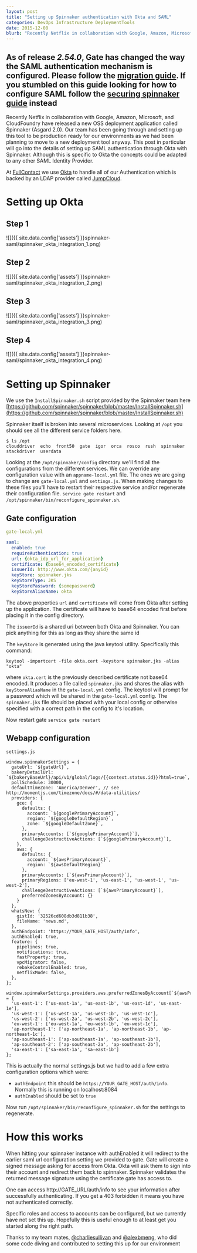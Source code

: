 ```yaml
---
layout: post
title: "Setting up Spinnaker authentication with Okta and SAML"
categories: DevOps Infrastructure DeploymentTools
date: 2015-12-08
blurb: "Recently Netflix in collaboration with Google, Amazon, Microsoft, and CloudFoundry have released a new OSS deployment application called Spinnaker (Asgard 2.0). Our team has been going through and setting up this tool to be production ready for our environments as we had been planning to move to a new deployment tool anyway. This post in particular will go into the details of setting up SAML authentication through Okta with Spinnaker."
---
```


[fullcontact]: https://www.fullcontact.com/
[okta]: https://www.okta.com/
[jumpcloud]: https://www.jumpcloud.com/
[csullivan]: https://twitter.com/charliesullivan
[ameng]: https://twitter.com/alexbmeng
[migration]: http://www.spinnaker.io/docs/gate-saml-config
[securing-spinnaker]: http://www.spinnaker.io/docs/securing-spinnaker#section-saml-2-0


As of release _2.54.0_, Gate has changed the way the SAML authentication mechanism is configured. Please follow the [migration guide][migration]. If you stumbled on this guide looking for how to configure SAML follow the [securing spinnaker guide][securing-spinnaker] instead
---

Recently Netflix in collaboration with Google, Amazon, Microsoft, and CloudFoundry have released a new OSS deployment application called Spinnaker (Asgard 2.0). Our team has been going through and setting up this tool to be production ready for our environments as we had been planning to move to a new deployment tool anyway. This post in particular will go into the details of setting up SAML authentication through Okta with Spinnaker. Although this is specific to Okta the concepts could be adapted to any other SAML Identity Provider.

At [FullContact][FullContact] we use [Okta][Okta] to handle all of our Authentication which is backed by an LDAP provider called [JumpCloud][JumpCloud].

Setting up Okta
==

Step 1
---
![]({{ site.data.config['assets'] }}spinnaker-saml/spinnaker_okta_integration_1.png)

Step 2
---
![]({{ site.data.config['assets'] }}spinnaker-saml/spinnaker_okta_integration_2.png)

Step 3
---
![]({{ site.data.config['assets'] }}spinnaker-saml/spinnaker_okta_integration_3.png)

Step 4
---
![]({{ site.data.config['assets'] }}spinnaker-saml/spinnaker_okta_integration_4.png)

Setting up Spinnaker
==

We use the `InstallSpinnaker.sh` script provided by the Spinnaker team here [https://github.com/spinnaker/spinnaker/blob/master/InstallSpinnaker.sh](https://github.com/spinnaker/spinnaker/blob/master/InstallSpinnaker.sh)

Spinnaker itself is broken into several microservices. Looking at `/opt` you should see all the different service folders here.

```
$ ls /opt
clouddriver  echo  front50  gate  igor  orca  rosco  rush  spinnaker  stackdriver  userdata
```

Looking at the `/opt/spinnaker/config` directory we'll find all the configurations from the different services. We can override any configuration value with an `appname-local.yml` file. The ones we are going to change are `gate-local.yml` and `settings.js`. When making changes to these files you'll have to restart their respective service and/or regenerate their configuration file. `service gate restart` and `/opt/spinnaker/bin/reconfigure_spinnaker.sh`.

Gate configuration
---

``` yaml
gate-local.yml

saml:
  enabled: true
  requireAuthentication: true
  url: {okta_idp_url_for_application}
  certificate: {base64_encoded_certificate}
  issuerId: http://www.okta.com/{anyid}
  keyStore: spinnaker.jks
  keyStoreType: JKS
  keyStorePassword: {somepassword}
  keyStoreAliasName: okta
```

The above properties `url` and `certificate` will come from Okta after setting up the application. The certificate will have to base64 encoded first before placing it in the config directory.

The `issuerId` is a shared uri between both Okta and Spinnaker. You can pick anything for this as long as they share the same id

The `keyStore` is generated using the java keytool utility. Specifically this command:

```
keytool -importcert -file okta.cert -keystore spinnaker.jks -alias "okta"
```

where `okta.cert` is the previously described certificate not base64 encoded. It produces a file called `spinnaker.jks` and shares the alias with `keyStoreAliasName` in the `gate-local.yml` config. The keytool will prompt for a password which will be shared in the `gate-local.yml` config. The `spinnaker.jks` file should be placed with your local config or otherwise specified with a correct path in the config to it's location.

Now restart gate `service gate restart`

Webapp configuration
---

```
settings.js

window.spinnakerSettings = {
  gateUrl: `${gateUrl}`,
  bakeryDetailUrl: `${bakeryBaseUrl}/api/v1/global/logs/{{context.status.id}}?html=true`,
  pollSchedule: 30000,
  defaultTimeZone: 'America/Denver', // see http://momentjs.com/timezone/docs/#/data-utilities/
  providers: {
    gce: {
      defaults: {
        account: `${googlePrimaryAccount}`,
        region: `${googleDefaultRegion}`,
        zone: `${googleDefaultZone}`,
      },
      primaryAccounts: [`${googlePrimaryAccount}`],
      challengeDestructiveActions: [`${googlePrimaryAccount}`],
    },
    aws: {
      defaults: {
        account: `${awsPrimaryAccount}`,
        region: `${awsDefaultRegion}`
      },
      primaryAccounts: [`${awsPrimaryAccount}`],
      primaryRegions: ['eu-west-1', 'us-east-1', 'us-west-1', 'us-west-2'],
      challengeDestructiveActions: [`${awsPrimaryAccount}`],
      preferredZonesByAccount: {}
    }
  },
  whatsNew: {
    gistId: '32526cd608db3d811b38',
    fileName: 'news.md',
  },
  authEndpoint: 'https://YOUR_GATE_HOST/auth/info',
  authEnabled: true,
  feature: {
    pipelines: true,
    notifications: true,
    fastProperty: true,
    vpcMigrator: false,
    rebakeControlEnabled: true,
    netflixMode: false,
  },
};

window.spinnakerSettings.providers.aws.preferredZonesByAccount[`${awsPrimaryAccount}`] = {
  'us-east-1': ['us-east-1a', 'us-east-1b', 'us-east-1d', 'us-east-1e'],
  'us-west-1': ['us-west-1a', 'us-west-1b', 'us-west-1c'],
  'us-west-2': ['us-west-2a', 'us-west-2b', 'us-west-2c'],
  'eu-west-1': ['eu-west-1a', 'eu-west-1b', 'eu-west-1c'],
  'ap-northeast-1': ['ap-northeast-1a', 'ap-northeast-1b', 'ap-northeast-1c'],
  'ap-southeast-1': ['ap-southeast-1a', 'ap-southeast-1b'],
  'ap-southeast-2': ['ap-southeast-2a', 'ap-southeast-2b'],
  'sa-east-1': ['sa-east-1a', 'sa-east-1b']
};
```

This is actually the normal settings.js but we had to add a few extra configuration options which were:

* `authEndpoint` this should be `https://YOUR_GATE_HOST/auth/info`. Normally this is running on localhost:8084
* `authEnabled` should be set to `true`

Now run `/opt/spinnaker/bin/reconfigure_spinnaker.sh` for the settings to regenerate.

How this works
===

When hitting your spinnaker instance with authEnabled it will redirect to the earlier saml url configuration setting we provided to gate. Gate will create a signed message asking for access from Okta. Okta will ask them to sign into their account and redirect them back to spinnaker. Spinnaker validates the returned message signature using the certificate gate has access to.

One can access http://GATE_URL/auth/info to see your information after successfully authenticating. If you get a 403 forbidden it means you have not authenticated correctly.

Specific roles and access to accounts can be configured, but we currently have not set this up. Hopefully this is useful enough to at least get you started along the right path.

Thanks to my team mates, [@charliesullivan][csullivan] and [@alexbmeng][ameng], who did some code diving and contributed to setting this up for our environment
